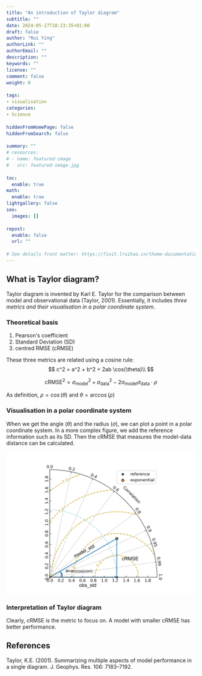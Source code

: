 ```yaml
---
title: "An introduction of Taylor diagram"
subtitle: ""
date: 2024-05-27T18:23:35+01:00
draft: false
author: "Rui Ying"
authorLink: ""
authorEmail: ""
description: ""
keywords: ""
license: ""
comment: false
weight: 0

tags:
- visualisation
categories:
- Science

hiddenFromHomePage: false
hiddenFromSearch: false

summary: ""
# resources:
# - name: featured-image
#   src: featured-image.jpg

toc:
  enable: true
math:
  enable: true
lightgallery: false
seo:
  images: []

repost:
  enable: false
  url: ""

# See details front matter: https://fixit.lruihao.cn/theme-documentation-content/#front-matter
---
```


<!--more-->
## What is Taylor diagram?
Taylor diagram is invented by Karl E. Taylor for the comparison between model and observational data (Taylor, 2001). Essentially, it includes *three metrics and their visualisation in a polar coordinate system*.

### Theoretical basis

1. Pearson's coefficient
2. Standard Deviation (SD)
3. centred RMSE (cRMSE)

These three metrics are related using a cosine rule:
$$
c^2 = a^2 + b^2 + 2ab \cos(\theta)\\
$$

$$
\text{cRMSE}^2 = \sigma_{\text{model}}^2 + \sigma_{\text{data}}^2 - 2 \sigma_{\text{model}} \sigma_{\text{data}} \cdot \rho
$$

As definition, $\rho = \cos(\theta)$ and $\theta = \arccos(\rho)$

### Visualisation in a polar coordinate system

When we get the angle ($\theta$) and the radius ($\sigma$), we can plot a point in a polar coordinate system. In a more complex figure, we add the reference information such as its SD. Then the cRMSE that measures the model-data distance can be calculated.

![An example of taylor diagram created by `cgeniepy` package. The blue solid lines depict the core  metrics and their relationship. Gold line is the cRMSE contour. Blue dashed line is the observational standard deviation. The correlation coefficient labels are the values of $\cos(\theta)$.](images/taylor_diagram.jpg "A example of Taylor diagram")


### Interpretation of Taylor diagram

Clearly, cRMSE is the metric to focus on. A model with smaller cRMSE has better performance.

## References
Taylor, K.E. (2001). Summarizing multiple aspects of model performance in a single diagram. J. Geophys. Res. 106: 7183–7192. 

